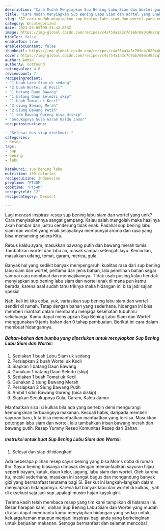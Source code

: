 ```yaml
---
description: "Cara Mudah Menyiapkan Sup Bening Labu Siam dan Wortel yang Enak"
title: "Cara Mudah Menyiapkan Sup Bening Labu Siam dan Wortel yang Enak"
slug: 357-cara-mudah-menyiapkan-sup-bening-labu-siam-dan-wortel-yang-enak
category: Uncategorized
date: 2023-03-09T09:31:42.833Z
image: https://img-global.cpcdn.com/recipes/c4af54a1a3c7d9ab/680x482cq70/sup-bening-labu-siam-dan-wortel-foto-resep-utama.jpg
hideToc: false
enableToc: true
enableTocContent: false
thumbnail: https://img-global.cpcdn.com/recipes/c4af54a1a3c7d9ab/680x482cq70/sup-bening-labu-siam-dan-wortel-foto-resep-utama.jpg
cover: https://img-global.cpcdn.com/recipes/c4af54a1a3c7d9ab/680x482cq70/sup-bening-labu-siam-dan-wortel-foto-resep-utama.jpg
author: Admin
authorAv: notfound
ratingvalue: 4.6
reviewcount: 7
recipeingredient:
- "1 buah Labu Siam uk sedang"
- "2 buah Wortel uk Kecil"
- "1 batang Daun Bawang"
- "1 batang Daun Seledri skip"
- "1 buah Tomat uk Kecil"
- "2 siung Bawang Merah"
- "2 Siung Bawang Putih"
- "1 sdm Bawang Goreng bisa diskip"
- "Secukupnya Gula Garam Kaldu Jamur"
recipeinstructions:

- "Selesai dan siap dinikmati!"
categories:
- Resep
tags:
- sup
- bening
- labu

katakunci: sup bening labu 
nutrition: 150 calories
recipecuisine: Indonesian
preptime: "PT30M"
cooktime: "PT54M"
recipeyield: "2"
recipecategory: Dessert

---
```





Lagi mencari inspirasi resep sup bening labu siam dan wortel yang unik? Cara menyiapkannya sangat gampang. Kalau salah mengolah maka hasilnya akan hambar dan justru cenderung tidak enak. Padahal sup bening labu siam dan wortel yang enak selayaknya mempunyai aroma dan rasa yang bisa memancing selera Kita.





Rebus kaldu ayam, masukkan bawang putih dan bawang merah tumis. Tambahkan wortel dan labu air, masak sampai setengah layu. Kemudian, masukkan udang, tomat, garam, merica, gula.

Banyak hal yang sedikit banyak mempengaruhi kualitas rasa dari sup bening labu siam dan wortel, pertama dari jenis bahan, lalu pemilihan bahan segar sampai cara membuat dan menyajikannya. Tidak usah pusing kalau hendak menyiapkan sup bening labu siam dan wortel enak di mana pun kamu berada, karena asal sudah tahu triknya maka hidangan ini bisa jadi sajian spesial.






Nah, kali ini kita coba, yuk, variasikan sup bening labu siam dan wortel sendiri di rumah. Tetap dengan bahan yang sederhana, hidangan ini bisa memberi manfaat dalam membantu menjaga kesehatan tubuhmu sekeluarga. Kamu dapat menyiapkan Sup Bening Labu Siam dan Wortel menggunakan 9 jenis bahan dan 0 tahap pembuatan. Berikut ini cara dalam membuat hidangannya.

<!--inarticleads1-->

##### Bahan-bahan dan bumbu yang diperlukan untuk menyiapkan Sup Bening Labu Siam dan Wortel:

1. Sediakan 1 buah Labu Siam uk sedang
1. Persiapkan 2 buah Wortel uk Kecil
1. Siapkan 1 batang Daun Bawang
1. Gunakan 1 batang Daun Seledri (skip)
1. Sediakan 1 buah Tomat uk Kecil
1. Gunakan 2 siung Bawang Merah
1. Persiapkan 2 Siung Bawang Putih
1. Ambil 1 sdm Bawang Goreng (bisa diskip)
1. Siapkan Secukupnya Gula, Garam, Kaldu Jamur


Manfaatkan sisa isi kulkas bila ada yang berlebih demi mengurangi kemungkinan terbuangnya makanan. Kecuali habis, daripada membeli sayuran baru, kita bisa memanfaatkan manfaatkan yang tersisa. Masukkan potongan labu siam dan wortel, lalu tambahkan irisan bawang merah dan bawang putih. Resep Yummy Resep Komunitas Resep dari Bahan. 

<!--inarticleads2-->

##### Instruksi untuk buat Sup Bening Labu Siam dan Wortel:


1. Selesai dan siap dihidangkan!

Ada beberapa pilihan resep sayur bening yang bisa Moms coba di rumah lho. Sayur bening biasanya dimasak dengan memanfaatkan sayuran hijau seperti bayam, katuk, daun kelor, jagung, labu siam dan wortel. Oleh karena itu, meski sederhana, masakan ini sangat bagus dan mengandung banyak gizi yang bermanfaat terutama bagi Si. Berikut ini langkah-langkah dalam menyiapkan hidangannya. Karena liat banyak labu dan wortel di kulkas,, yah di eksekusi saja jadi sup ,apalagi musim hujan kayak gini. 

Terima kasih telah membaca resep yang tim kami tampilkan di halaman ini. Besar harapan kami, olahan Sup Bening Labu Siam dan Wortel yang mudah di atas dapat membantu kamu menyiapkan hidangan yang sedap untuk keluarga/teman maupun menjadi inspirasi bagi anda yang berkeinginan untuk berjualan makanan. Semoga bermanfaat dan selamat mencoba!
